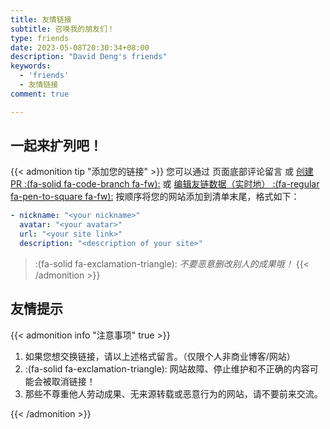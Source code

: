 ```yaml
---
title: 友情链接
subtitle: 召唤我的朋友们！
type: friends
date: 2023-05-08T20:30:34+08:00
description: "David Deng's friends"
keywords:
  - 'friends'
  - 友情链接
comment: true

---
```


## 一起来扩列吧！

{{< admonition tip "添加您的链接" >}}
您可以通过 页面底部评论留言 或 [创建 PR :(fa-solid fa-code-branch fa-fw):](https://github.com/DavidDengHui/my/pulls) 或 [编辑友链数据（实时地） :(fa-regular fa-pen-to-square fa-fw):](https://github.com/DavidDengHui/my/edit/master/data/friends.yml)  按顺序将您的网站添加到清单末尾，格式如下：

```yml
- nickname: "<your nickname>"
  avatar: "<your avatar>"
  url: "<your site link>"
  description: "<description of your site>"
```

> :(fa-solid fa-exclamation-triangle): *不要恶意删改别人的成果哦！*
{{< /admonition >}}

## 友情提示

{{< admonition info "注意事项" true >}}

1. 如果您想交换链接，请以上述格式留言。（仅限个人非商业博客/网站）
2. :(fa-solid fa-exclamation-triangle): 网站故障、停止维护和不正确的内容可能会被取消链接！
3. 那些不尊重他人劳动成果、无来源转载或恶意行为的网站，请不要前来交流。

{{< /admonition >}}
